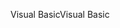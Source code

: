 <span data-ttu-id="96756-101">Visual Basic</span><span class="sxs-lookup"><span data-stu-id="96756-101">Visual Basic</span></span>
